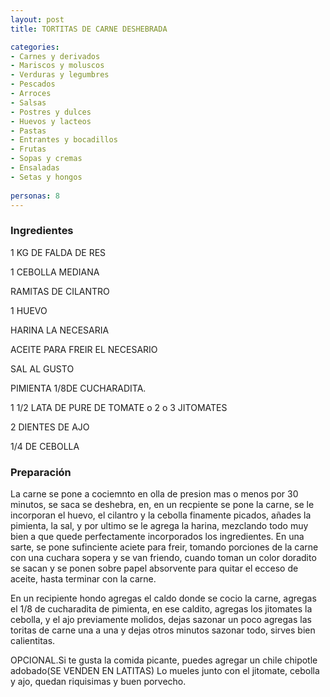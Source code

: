 ```yaml
---
layout: post
title: TORTITAS DE CARNE DESHEBRADA

categories:
- Carnes y derivados
- Mariscos y moluscos
- Verduras y legumbres
- Pescados
- Arroces
- Salsas
- Postres y dulces
- Huevos y lacteos
- Pastas
- Entrantes y bocadillos
- Frutas
- Sopas y cremas
- Ensaladas
- Setas y hongos
 
personas: 8 
---
```


<h3>Ingredientes</h3>
1 KG DE FALDA DE RES

1 CEBOLLA MEDIANA

RAMITAS DE CILANTRO

1 HUEVO

HARINA LA NECESARIA

ACEITE PARA FREIR EL NECESARIO

SAL AL GUSTO

PIMIENTA 1/8DE CUCHARADITA.

1 1/2 LATA DE PURE DE TOMATE o 2 o 3 JITOMATES

2 DIENTES DE AJO

1/4 DE CEBOLLA

<h3>Preparación</h3>
La carne se pone a cociemnto en olla de presion mas o menos por 30 minutos, se saca se deshebra, en, en un recpiente se pone la carne, se le incorporan el huevo, el cilantro y la cebolla finamente picados, añades la pimienta, la sal, y por ultimo se le agrega la harina, mezclando todo muy bien a que quede perfectamente incorporados los ingredientes. En una sarte, se pone sufinciente aciete para freir, tomando porciones de la carne con una cuchara sopera y se van friendo, cuando toman un color doradito se sacan y se ponen sobre papel absorvente para quitar el ecceso de aceite, hasta terminar con la carne.

En un recipiente hondo agregas el caldo donde se cocio la carne, agregas el 1/8 de cucharadita de pimienta, en ese caldito, agregas los jitomates la cebolla, y el ajo previamente molidos, dejas sazonar un poco agregas las toritas de carne una a una y dejas otros minutos sazonar todo, sirves bien calientitas.

OPCIONAL.Si te gusta la comida picante, puedes agregar un chile chipotle adobado(SE VENDEN EN LATITAS) Lo mueles junto con el jitomate, cebolla y ajo, quedan riquisimas y buen porvecho.

